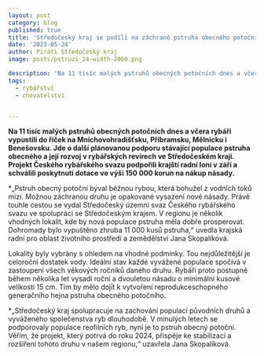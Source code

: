 ```yaml
---
layout: post
category: blog
published: true
title: 'Středočeský kraj se podílí na záchraně pstruha obecného potočního, v říčkách je nová násada'
date: '2023-05-24'
author: Piráti Středočeský kraj
image: posts/pstruzi_24-width-2000.png

description: 'Na 11 tisíc malých pstruhů obecných potočních dnes a včera rybáři vypustili do říček na Mnichovohradišťsku, Příbramsku, Mělnicku i Benešovsku. Jde o další plánovanou podporu stávající populace pstruha obecného a její rozvoj v rybářských revírech ve Středočeském kraji. Projekt Českého rybářského svazu podpořili krajští radní loni v září a schválili poskytnutí dotace ve výši 150 000 korun na nákup násady.'
tags:
  - rybářství 
  - chovatelství 


---
```

**Na 11 tisíc malých pstruhů obecných potočních dnes a včera rybáři vypustili do říček na Mnichovohradišťsku, Příbramsku, Mělnicku i Benešovsku. Jde o další plánovanou podporu stávající populace pstruha obecného a její rozvoj v rybářských revírech ve Středočeském kraji. Projekt Českého rybářského svazu podpořili krajští radní loni v září a schválili poskytnutí dotace ve výši 150 000 korun na nákup násady.**

*„Pstruh obecný potoční býval běžnou rybou, která bohužel z vodních toků mizí. Možnou záchranou druhu je opakované vysazení nové násady. Právě touhle cestou se vydal Středočeský územní svaz Českého rybářského svazu ve spolupráci se Středočeským krajem. V regionu je několik vhodných lokalit, kde by nová populace pstruha měla dobře prosperovat. Dohromady bylo vypuštěno zhruba 11 000 kusů pstruha,“ uvedla krajská radní pro oblast životního prostředí a zemědělství Jana Skopalíková.


Lokality byly vybrány s ohledem na vhodné podmínky. Tou nejdůležitější je celoroční dostatek vody. Ideální stav každé vyvážené populace spočívá v zastoupení všech věkových ročníků daného druhu. Rybáři proto postupně během několika let vysadí roční a dvouletou násadu o minimální kusové velikosti 15 cm. Tím by mělo dojít k vytvoření reprodukceschopného generačního hejna pstruha obecného potočního.

*„Středočeský kraj spolupracuje na zachování populací původních druhů a vyváženého společenstva ryb dlouhodobě. V minulých letech se podporovaly populace reofilních ryb, nyní je to pstruh obecný potoční. Věřím, že projekt, který potrvá do roku 2024, přispěje ke stabilizaci a rozšíření tohoto druhu v našem regionu,“ uzavřela Jana Skopalíková.


